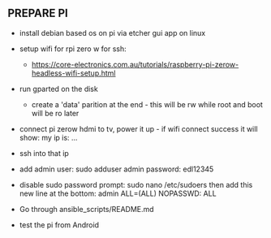 PREPARE PI
---------

- install debian based os on pi via etcher gui app on linux
- setup wifi for rpi zero w for ssh:
  - https://core-electronics.com.au/tutorials/raspberry-pi-zerow-headless-wifi-setup.html
- run gparted on the disk
  - create a 'data' parition at the end - this will be rw while root and boot will be ro later
- connect pi zerow hdmi to tv, power it up - if wifi connect success it will show: my ip is: ...
- ssh into that ip

- add admin user:
sudo adduser admin
password: edl12345

- disable sudo password prompt:
sudo nano /etc/sudoers
then add this new line at the bottom:
admin ALL=(ALL) NOPASSWD: ALL

- Go through ansible_scripts/README.md

- test the pi from Android
